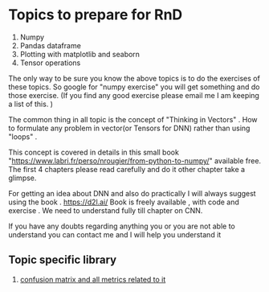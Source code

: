 # Topics to prepare for RnD

1. Numpy
2. Pandas dataframe
3. Plotting with matplotlib and seaborn
4. Tensor operations

The only way to be sure you know the above topics is to do the exercises of these topics. So google for "numpy exercise" you will get something and do those exercise. (If you find any good exercise please email me I am keeping a list of this. )

The common thing in all topic is the concept of "Thinking in Vectors" . How to formulate any problem in vector(or Tensors for DNN) rather than using "loops" .

This concept is covered in details in this small book "https://www.labri.fr/perso/nrougier/from-python-to-numpy/" available free. The first 4 chapters please read carefully and do it  other chapter take a glimpse.

For getting an idea about DNN and also do practically I will always suggest using the book . https://d2l.ai/
Book is freely available , with code and exercise . We need to understand fully till chapter on CNN.

If you have any doubts regarding anything you or you are not able to understand you can contact me and I will help you understand it


## Topic specific library

1. [confusion matrix and all metrics related to it](https://www.pycm.io/doc/index.html)
